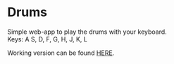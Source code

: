 # Drums
  
Simple web-app to play the drums with your keyboard.  
Keys: A S, D, F, G, H, J, K, L  
  
Working version can be found [HERE](https://faaabi93.github.io/drums/).
